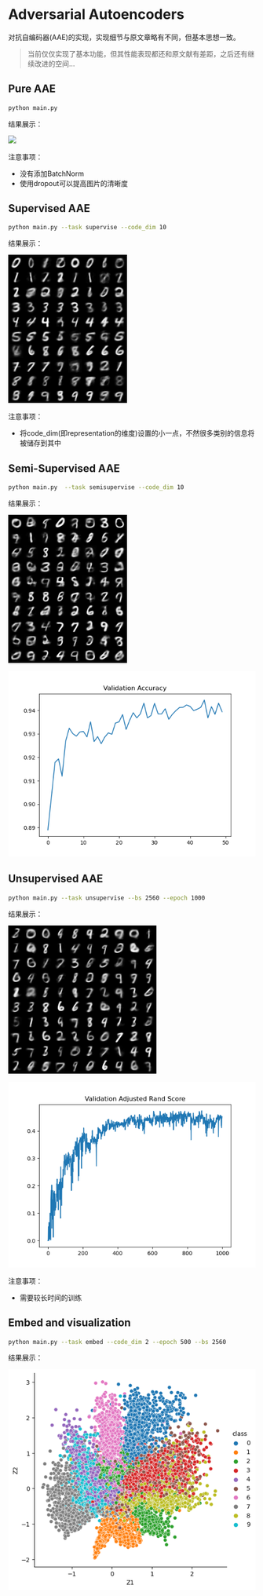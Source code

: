 # Adversarial Autoencoders

对抗自编码器(AAE)的实现，实现细节与原文章略有不同，但基本思想一致。

> 当前仅仅实现了基本功能，但其性能表现都还和原文献有差距，之后还有继续改进的空间...

## Pure AAE

```bash
python main.py
````

结果展示：

![](./images/normal-sample.png)

注意事项：

* 没有添加BatchNorm
* 使用dropout可以提高图片的清晰度


## Supervised AAE

```bash
python main.py --task supervise --code_dim 10
```

结果展示：

![](./images/super-sample.png)

注意事项：

* 将code_dim(即representation的维度)设置的小一点，不然很多类别的信息将被储存到其中


## Semi-Supervised AAE

```bash
python main.py  --task semisupervise --code_dim 10
```

结果展示：

![采样](./images/semi-sample.png)

![准确率](./images/semi-acc.png)


## Unsupervised AAE

```bash
python main.py --task unsupervise --bs 2560 --epoch 1000
```

结果展示：

![采样](./images/unsup-sample.png)

![调整rand指数](./images/unsup-rand.png)


注意事项：

* 需要较长时间的训练


## Embed and visualization

```bash
python main.py --task embed --code_dim 2 --epoch 500 --bs 2560
```

结果展示：

![](./images/embed.png)

